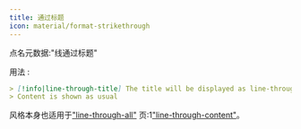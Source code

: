 ```yaml
---
title: 通过标题
icon: material/format-strikethrough
---
```


点名元数据:"线通过标题"

用法 :

```md
> [!info|line-through-title] The title will be displayed as line-through
> Content is shown as usual
```

风格本身也适用于["line-through-all"](../combined-styling/page-23.md)
页:1["line-through-content"](../content-styling/page-13.md)。

